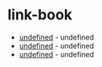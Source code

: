 # link-book
- [undefined](undefined) - undefined
- [undefined](undefined) - undefined
- [undefined](undefined) - undefined